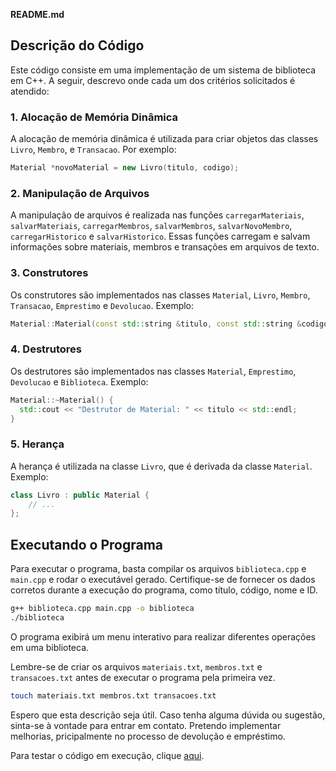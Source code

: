 **README.md**

## Descrição do Código

Este código consiste em uma implementação de um sistema de biblioteca em C++. A seguir, descrevo onde cada um dos critérios solicitados é atendido:

### 1. Alocação de Memória Dinâmica

A alocação de memória dinâmica é utilizada para criar objetos das classes `Livro`, `Membro`, e `Transacao`. Por exemplo:

```cpp
Material *novoMaterial = new Livro(titulo, codigo);
```

### 2. Manipulação de Arquivos

A manipulação de arquivos é realizada nas funções `carregarMateriais`, `salvarMateriais`, `carregarMembros`, `salvarMembros`, `salvarNovoMembro`, `carregarHistorico` e `salvarHistorico`. Essas funções carregam e salvam informações sobre materiais, membros e transações em arquivos de texto.

### 3. Construtores
Os construtores são implementados nas classes `Material`, `Livro`, `Membro`, `Transacao`, `Emprestimo` e `Devolucao`. Exemplo:

```cpp
Material::Material(const std::string &titulo, const std::string &codigo): titulo(titulo), codigo(codigo) {}
```

### 4. Destrutores 

Os destrutores são implementados nas classes `Material`, `Emprestimo`, `Devolucao` e `Biblioteca`. Exemplo:

```cpp
Material::~Material() {
  std::cout << "Destrutor de Material: " << titulo << std::endl;
}
```

### 5. Herança

A herança é utilizada na classe `Livro`, que é derivada da classe `Material`. Exemplo:

```cpp
class Livro : public Material {
    // ...
};
```

## Executando o Programa

Para executar o programa, basta compilar os arquivos `biblioteca.cpp` e `main.cpp` e rodar o executável gerado. Certifique-se de fornecer os dados corretos durante a execução do programa, como título, código, nome e ID.

```bash
g++ biblioteca.cpp main.cpp -o biblioteca
./biblioteca
```

O programa exibirá um menu interativo para realizar diferentes operações em uma biblioteca.

Lembre-se de criar os arquivos `materiais.txt`, `membros.txt` e `transacoes.txt` antes de executar o programa pela primeira vez.

```bash
touch materiais.txt membros.txt transacoes.txt
```

Espero que esta descrição seja útil. Caso tenha alguma dúvida ou sugestão, sinta-se à vontade para entrar em contato.
Pretendo implementar melhorias, pricipalmente no processo de devolução e empréstimo. 

Para testar o código em execução, clique [aqui](https://replit.com/@GeraldoLucas1/Sistema-de-Biblioteca?v=1).

